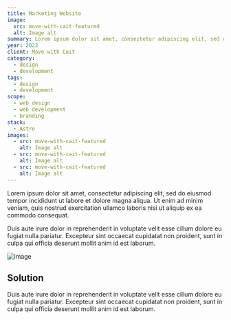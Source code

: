 ```yaml
---
title: Marketing Website
image:
  src: move-with-cait-featured
  alt: Image alt
summary: Lorem ipsum dolor sit amet, consectetur adipiscing elit, sed do eiusmod tempor incididunt ut labore et dolore magna aliqua.
year: 2023
client: Move with Cait
category:
  - design
  - development
tags:
  - design
  - development
scope:
  - web design
  - web development
  - branding
stack:
  - Astro
images:
  - src: move-with-cait-featured
    alt: Image alt
  - src: move-with-cait-featured
    alt: Image alt
  - src: move-with-cait-featured
    alt: Image alt
---
```


Lorem ipsum dolor sit amet, consectetur adipiscing elit, sed do eiusmod tempor incididunt ut labore et dolore magna aliqua. Ut enim ad minim veniam, quis nostrud exercitation ullamco laboris nisi ut aliquip ex ea commodo consequat.

Duis aute irure dolor in reprehenderit in voluptate velit esse cillum dolore eu fugiat nulla pariatur. Excepteur sint occaecat cupidatat non proident, sunt in culpa qui officia deserunt mollit anim id est laborum.

![image](../../img/projects/harbor-vista-featured.webp)

## Solution

Duis aute irure dolor in reprehenderit in voluptate velit esse cillum dolore eu fugiat nulla pariatur. Excepteur sint occaecat cupidatat non proident, sunt in culpa qui officia deserunt mollit anim id est laborum.
